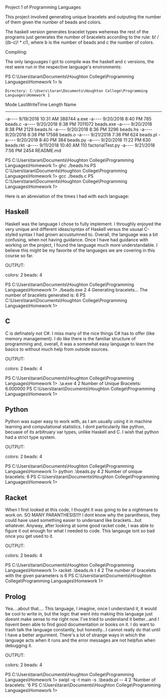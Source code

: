 Project 1 of Programming Languages

This project involved generating unique bracelets and outputing the number of them
given the number of beads and colors.

The haskell version generates bracelet types wehereas the rest of the programs
just generates the number of bracelets according to the rule: b! / ((b-c)! * c!),
where b is the number of beads and c the number of colors.


Compiling:

The only languuages I got to compile was the haskell and c versions, the rest were run in
the respective language's environments:

PS C:\Users\taran\Documents\Houghton College\Programming Languages\Homework 1> ls


    Directory: C:\Users\taran\Documents\Houghton College\Programming Languages\Homework 1


Mode                LastWriteTime         Length Name
----                -------------         ------ ----
-a----        9/19/2018  10:31 AM         388744 a.exe
-a----        9/20/2018   8:40 PM            785 beads.c
-a----        9/20/2018   8:38 PM        7011072 beads.exe
-a----        9/20/2018   8:38 PM           2129 beads.hi
-a----        9/20/2018   8:36 PM           3296 beads.hs
-a----        9/20/2018   8:38 PM          17588 beads.o
-a----        9/21/2018   7:36 PM            624 beads.pl
-a----        9/20/2018   8:40 PM            384 beads.py
-a----        9/20/2018  11:22 PM            630 beads.rkt
-a----        9/11/2018  10:40 AM            110 factorialTest.py
-a----        9/21/2018   7:56 PM           2454 README.md


PS C:\Users\taran\Documents\Houghton College\Programming Languages\Homework 1> ghc ./beads.hs
PS C:\Users\taran\Documents\Houghton College\Programming Languages\Homework 1> gcc ./beads.c
PS C:\Users\taran\Documents\Houghton College\Programming Languages\Homework 1>


Here is an abreviation of the times I had with each language:

Haskell
-------
Haskell was the language I chose to fully implement. I throughly enjoyed the very
unique and different ideas/syntax of Haskell versus the ususal C-styled syntax I
had grown accustumned to. Overall, the language was a bit confusing, when not having
guidance. Once I have had guidance with working on the project, I found the language
much more understandable. I believe this might be my favorite of the languages we are
covering in this course so far.

OUTPUT:

colors: 2
beads: 4

PS C:\Users\taran\Documents\Houghton College\Programming Languages\Homework 1> ./beads.exe 2 4
Generating bracelets...
The number of bracelets generated is:
6
PS C:\Users\taran\Documents\Houghton College\Programming Languages\Homework 1>

C
------
C is definately not C#. I miss many of the nice things C# has to offer (like memory
management). I do like there is the familiar structure of programming and, overall,
it was a somewhat easy language to learn the basics to without much help from outside
sources.

OUTPUT:

colors: 2
beads: 4

PS C:\Users\taran\Documents\Houghton College\Programming Languages\Homework 1> .\a.exe 4 2
Number of Unique Bracelets: 6.000000
PS C:\Users\taran\Documents\Houghton College\Programming Languages\Homework 1>

Python
------
Python was super easy to work with, as I am usually using it in machine learning and
computational statistics. I dont particularily like python, becuase of its arbitruary
var types, unlike Haskell and C. I wish that python had a strict type system.

OUTPUT:

colors: 2
beads: 4

PS C:\Users\taran\Documents\Houghton College\Programming Languages\Homework 1> python .\beads.py
 4 2
Number of unique bracelets: 6
PS C:\Users\taran\Documents\Houghton College\Programming Languages\Homework 1>

Racket
------
When I first looked at this code, I thought it was going to be a nightmare to work on.
SO MANY PARANTHESIS!!!! I dont know why the paranthesis,  they could have used something
easier to undersand like brackets...but whatever. Anyway, after looking at some good racket
code, I was able to figure it out enough for what I needed to code. This langauge isnt so bad
once you get used to it.

OUTPUT:

colors: 2
beads: 4

PS C:\Users\taran\Documents\Houghton College\Programming Languages\Homework 1> racket .\beads.rk
t 4 2
The number of bracelets with the given parameters is 6
PS C:\Users\taran\Documents\Houghton College\Programming Languages\Homework 1>

Prolog
-----
Yea....about that.... This language, I imagine, once I understand it, it would be cool to write
in, but the logic that went into making this language just doesnt make sense to me right now.
I've tried to understand it better...and I havent been able to find good documentation or books
on it. I do want to trash talk the language constantly, but honestly...I cannot really do that 
until I have a better argurment. There's a lot of strange ways in which the language acts when
it runs and the error messages are not helpfun when debugging it.

OUTPUT:

colors: 2
beads: 4

PS C:\Users\taran\Documents\Houghton College\Programming Languages\Homework 1> swipl -q -t main
-s .\beads.pl -- 4 2
'Number of bracelets: '6
PS C:\Users\taran\Documents\Houghton College\Programming Languages\Homework 1>